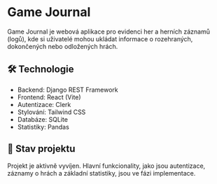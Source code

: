 # Game Journal

Game Journal je webová aplikace pro evidenci her a herních záznamů (logů), kde si uživatelé mohou ukládat informace o rozehraných, dokončených nebo odložených hrách.

## 🛠 Technologie

- Backend: Django REST Framework
- Frontend: React (Vite)
- Autentizace: Clerk
- Stylování: Tailwind CSS
- Databáze: SQLite
- Statistiky: Pandas

## 🚧 Stav projektu

Projekt je aktivně vyvíjen. Hlavní funkcionality, jako jsou autentizace, záznamy o hrách a základní statistiky, jsou ve fázi implementace.
